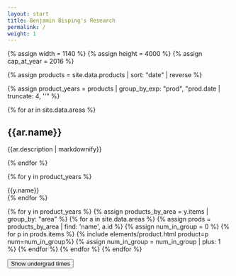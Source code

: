 ```yaml
---
layout: start
title: Benjamin Bisping's Research
permalink: /
weight: 1
---
```


{% assign width = 1140 %}
{% assign height = 4000 %}
{% assign cap_at_year = 2016 %}

{% assign products = site.data.products | sort: "date" | reverse %}

{% assign product_years = products | group_by_exp: "prod", "prod.date | truncate: 4, ''" %}

{% for ar in site.data.areas %}
<div class="area-info" id="area-{{ar.id}}" data-id="{{ar.id}}">
  <h2 class="area-name" style="border-bottom: 3px solid {{ar.color}}">{{ar.name}}</h2>
  <p class="area-description">{{ar.description | markdownify}}</p>
</div>
{% endfor %}

<div id="product-canvas" class="row justify-content-center" style="width: {{width}}px; position: relative;">

<svg width="{{width}}" height="0" id="research-history">
  <defs>
  </defs>
</svg>

{% for y in product_years %}
<div class="year-mark" data-year="{{y.name}}">{{y.name}}</div>
{% endfor %}


{% for y in product_years %}
  {% assign products_by_area = y.items | group_by: "area" %}
  {% for a in site.data.areas %}
    {% assign prods = products_by_area | find: 'name', a.id %}
    {% assign num_in_group = 0 %}
    {% for p in prods.items %}
      {% include elements/product.html product=p num=num_in_group%}
      {% assign num_in_group = num_in_group | plus: 1 %}
    {% endfor %}
  {% endfor %}
{% endfor %}

<button type="button" id="show-times" class="btn btn-light">Show undergrad times</button>

</div>


<script type="module">

import * as d3 from "https://cdn.skypack.dev/d3@7";

const width={{width}};
const height={{height}};
let capAtYear={{cap_at_year}};

const areas = {{site.data.areas | jsonify }};
const areaNums = new Map(d3.map(d3.range(0, areas.length), (i => [areas[i].id, i])));

const areaInfos = d3.selectAll(".area-info")
  .datum(function() { return this.dataset; });

const products = d3.selectAll("div.product")
  .on("click", expandProduct);
// fetch data from dom
products.datum(function() { return {
  date: new Date(this.dataset.date),
  year: parseInt(this.dataset.year),
  area: this.dataset.area,
  num: parseInt(this.dataset.num)
}; });
const productsData = products.data();

const bounds = d3.extent(productsData, d => d.year);
const years = d3.range(bounds[0], bounds[1] + 2);

const productsByYear = d3.group(productsData, d => d.year);

const areaNames = d3.map(areas, a => a.id);

const areaGraph = d3.map(
  years,
  y => {
    const row = d3.rollup(productsByYear.get(y) || [], v => v.length, p => p.area);
    row['year'] = y
    return row;
  });

console.log(areaGraph);

let focus = '';
let expandedProduct = null;

const stacking = d3.stack()
  .keys(areaNames)
  .value((d, k) => {
    const val = d.get(k) || 0.2;
    return val * (k == focus ? 1.5 : 1.0);
  })
  .offset(d3.stackOffsetSilhouette);

const x = d3.scaleLinear([-8,8], [0, width]);
const y = d3.scaleLinear([bounds[0], bounds[1] + .5], [height,0]);
const yD = d3.scaleTime([new Date(bounds[0],5,1), new Date(bounds[1],11,31)], [height,0]);

const graphShapes = d3.area()
  .x0(d => x(d[0]))
  .x1(d => x(d[1]))
  .y(d => y(d.data.year))
  .curve(d3.curveCardinal);

const svg = d3.select("#research-history");

// add backgrounds for areas
svg.selectAll("def > pattern")
  .data(areas)
  .enter()
  .append("pattern")
  .attr("id", d => "pattern-"+d.id)
  .attr("x", 0)
  .attr("y", 0)
  .attr("width", 200)
  .attr("height", 200)
  .attr("patternUnits", "userSpaceOnUse")
  .html((d,i) =>
    `<rect x="0" y="0" width="200" height="200" fill="${d.color}"></rect>
      <text fill="white" class="pattern-watermark" x="50" y="${40 + (i * 20) % 50}" font-size="4rem">${d.symbols}</text>
      <text fill="white" class="pattern-watermark" x="150" y="${140 + (i * 20) % 50}" font-size="4rem">${d.symbols}</text>`
  )

let currentStack = stacking(areaGraph);

const path = svg.selectAll("path")
  .data(currentStack)
  .join("path")
    .attr("d", graphShapes)
    .classed("area", true)
    .attr("id", (d,i) => "area-" + areas[i].id)
    .attr("fill", (d,i) => `url(#pattern-${areas[i].id})`)
    .on("click", (e,d) => focusArea(d.key));

const yearMarks = d3.selectAll(".year-mark")
  .datum(function() { return {year: parseInt(this.dataset.year)}; });

d3.select("#show-times")
  .on("click", (b) => {
    if (capAtYear === 0) {
      setCap({{cap_at_year}});
    } else {
      setCap(0);
    }
    focusArea("");
  });


setCap({{cap_at_year}});
focusArea("");

function focusArea(areaName) {
  focus = areaName;
  areaInfos.classed("area-highlighted", a => a.id == areaName);

  currentStack = stacking(areaGraph);
  path.data(currentStack)
    .transition()
    .duration(400)
    .attr("d", graphShapes);
  yearMarks
    .classed("capped", d => d.year < capAtYear)
    .transition()
    .duration(400)
    .style("top", d => yD(new Date(d.year,0,1)) + "px")
    .style("left", d => x(currentStack[0][Math.max(0, d.year - bounds[0] - 1)][0] * .5 + currentStack[0][d.year - bounds[0]][0] *.5) + "px");
  products
    .classed("capped", d => d.year < capAtYear)
    .transition()
    .duration(400)
    .style("top", d => yD(d.date) + "px")
    .style("left", d => {
      const pos = (d.num % 4 + 1.0) / 5.0;
      const yearStart = yD(new Date(d.year,0,1));
      const yePr = Math.abs((yD(d.date) - yearStart) / (yD(new Date(d.year,11,31)) - yearStart));
      const space0 = currentStack[areaNums.get(d.area) || 0][d.year - bounds[0]];
      const space1 = yePr > .5
        ? currentStack[areaNums.get(d.area) || 0][Math.min(years.length - 1, d.year - bounds[0] + 1)]
        : currentStack[areaNums.get(d.area) || 0][Math.max(0, d.year - bounds[0] - 1)];
      const yMix = Math.abs(yePr - .5);
      return x(
        (1.0 - pos) * ((1-yMix) * space0[0] + yMix * space1[0])
        + pos * ((1-yMix) * space0[1] + yMix * space1[1])) + "px";
    });
  if (areaName) expandProduct(null, null);
}

function expandProduct(event, product) {
  d3.select(expandedProduct).classed("expanded", false);
  d3.select(this).classed("expanded", true);
  expandedProduct = this;
  if (product) focusArea("");
}

function setCap(cap) {
  capAtYear = cap;
  svg.attr("height", Math.min({{height}}, yD(new Date(capAtYear,0,1))+30));
}

</script>